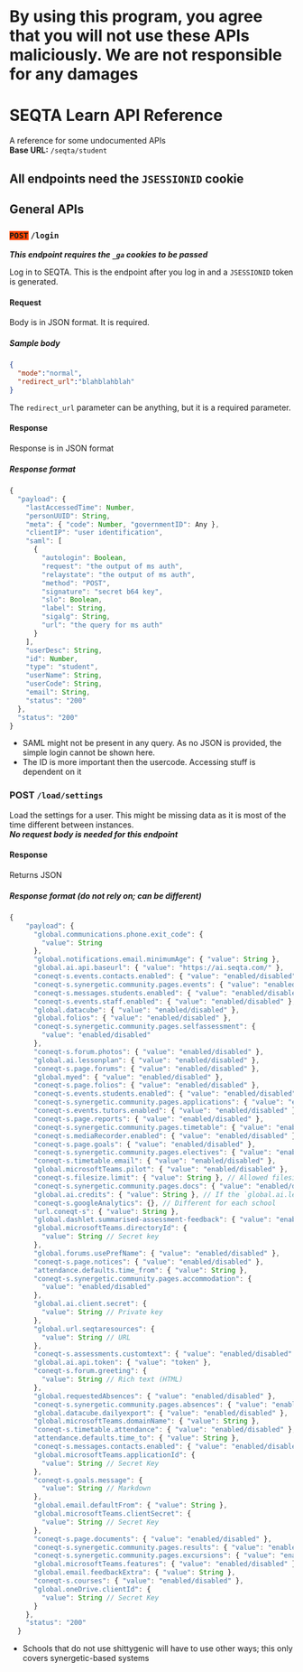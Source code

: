 
# By using this program, you agree that you will not use these APIs maliciously. We are not responsible for any damages
# SEQTA Learn API Reference
A reference for some undocumented APIs<br>
**Base URL:** `/seqta/student`

## All endpoints need the `JSESSIONID` cookie
## General APIs
### <code style="background-color: orangered">POST</code> `/login`

*__This endpoint requires the `_ga` cookies to be passed__*

Log in to SEQTA. This is the endpoint after you log in and a `JSESSIONID` token is generated.
#### Request
Body is in JSON format. It is required.
##### Sample body
```json
{
  "mode":"normal",
  "redirect_url":"blahblahblah"
}
```
The `redirect_url` parameter can be anything, but it is a required parameter.
#### Response
Response is in JSON format
##### Response format
```js
{
  "payload": {
    "lastAccessedTime": Number,
    "personUUID": String,
    "meta": { "code": Number, "governmentID": Any },
    "clientIP": "user identification",
    "saml": [
      {
        "autologin": Boolean,
        "request": "the output of ms auth",
        "relaystate": "the output of ms auth",
        "method": "POST",
        "signature": "secret b64 key",
        "slo": Boolean,
        "label": String,
        "sigalg": String,
        "url": "the query for ms auth"
      }
    ],
    "userDesc": String,
    "id": Number,
    "type": "student",
    "userName": String,
    "userCode": String,
    "email": String,
    "status": "200"
  },
  "status": "200"
}
```
- SAML might not be present in any query. As no JSON is provided, the simple login cannot be shown here.
- The ID is more important then the usercode. Accessing stuff is dependent on it

### POST `/load/settings`
Load the settings for a user. This might be missing data as it is most of the time different between instances.<br>
*__No request body is needed for this endpoint__*
#### Response
Returns JSON
##### Response format (do not rely on; can be different)
```js
{
    "payload": {
      "global.communications.phone.exit_code": {
        "value": String
      },
      "global.notifications.email.minimumAge": { "value": String },
      "global.ai.api.baseurl": { "value": "https://ai.seqta.com/" },
      "coneqt-s.events.contacts.enabled": { "value": "enabled/disabled" },
      "coneqt-s.synergetic.community.pages.events": { "value": "enabled/disabled" },
      "coneqt-s.messages.students.enabled": { "value": "enabled/disabled" },
      "coneqt-s.events.staff.enabled": { "value": "enabled/disabled" },
      "global.datacube": { "value": "enabled/disabled" },
      "global.folios": { "value": "enabled/disabled" },
      "coneqt-s.synergetic.community.pages.selfassessment": {
        "value": "enabled/disabled"
      },
      "coneqt-s.forum.photos": { "value": "enabled/disabled" },
      "global.ai.lessonplan": { "value": "enabled/disabled" },
      "coneqt-s.page.forums": { "value": "enabled/disabled" },
      "global.myed": { "value": "enabled/disabled" },
      "coneqt-s.page.folios": { "value": "enabled/disabled" },
      "coneqt-s.events.students.enabled": { "value": "enabled/disabled" },
      "coneqt-s.synergetic.community.pages.applications": { "value": "enabled/disabled" },
      "coneqt-s.events.tutors.enabled": { "value": "enabled/disabled" },
      "coneqt-s.page.reports": { "value": "enabled/disabled" },
      "coneqt-s.synergetic.community.pages.timetable": { "value": "enabled/disabled" },
      "coneqt-s.mediaRecorder.enabled": { "value": "enabled/disabled" },
      "coneqt-s.page.goals": { "value": "enabled/disabled" },
      "coneqt-s.synergetic.community.pages.electives": { "value": "enabled/disabled" },
      "coneqt-s.timetable.email": { "value": "enabled/disabled" },
      "global.microsoftTeams.pilot": { "value": "enabled/disabled" },
      "coneqt-s.filesize.limit": { "value": String }, // Allowed filesize in MB
      "coneqt-s.synergetic.community.pages.docs": { "value": "enabled/disabled" },
      "global.ai.credits": { "value": String }, // If the `global.ai.lessonplan is disabled, this parameter is useless
      "coneqt-s.googleAnalytics": {}, // Different for each school
      "url.coneqt-s": { "value": String },
      "global.dashlet.summarised-assessment-feedback": { "value": "enabled/disabled" },
      "global.microsoftTeams.directoryId": {
        "value": String // Secret key
      },
      "global.forums.usePrefName": { "value": "enabled/disabled" },
      "coneqt-s.page.notices": { "value": "enabled/disabled" },
      "attendance.defaults.time_from": { "value": String },
      "coneqt-s.synergetic.community.pages.accommodation": {
        "value": "enabled/disabled"
      },
      "global.ai.client.secret": {
        "value": String // Private key
      },
      "global.url.seqtaresources": {
        "value": String // URL
      },
      "coneqt-s.assessments.customtext": { "value": "enabled/disabled" },
      "global.ai.api.token": { "value": "token" },
      "coneqt-s.forum.greeting": {
        "value": String // Rich text (HTML)
      },
      "global.requestedAbsences": { "value": "enabled/disabled" },
      "coneqt-s.synergetic.community.pages.absences": { "value": "enabled/disabled" },
      "global.datacube.dailyexport": { "value": "enabled/disabled" },
      "global.microsoftTeams.domainName": { "value": String },
      "coneqt-s.timetable.attendance": { "value": "enabled/disabled" },
      "attendance.defaults.time_to": { "value": String },
      "coneqt-s.messages.contacts.enabled": { "value": "enabled/disabled" },
      "global.microsoftTeams.applicationId": {
        "value": String // Secret Key
      },
      "coneqt-s.goals.message": {
        "value": String // Markdown
      },
      "global.email.defaultFrom": { "value": String },
      "global.microsoftTeams.clientSecret": {
        "value": String // Secret Key
      },
      "coneqt-s.page.documents": { "value": "enabled/disabled" },
      "coneqt-s.synergetic.community.pages.results": { "value": "enabled/disabled" },
      "coneqt-s.synergetic.community.pages.excursions": { "value": "enabled/disabled" },
      "global.microsoftTeams.features": { "value": "enabled/disabled" },
      "global.email.feedbackExtra": { "value": String },
      "coneqt-s.courses": { "value": "enabled/disabled" },
      "global.oneDrive.clientId": {
        "value": String // Secret Key
      }
    },
    "status": "200"
  }
  ```
- Schools that do not use shittygenic will have to use other ways; this only covers synergetic-based systems
